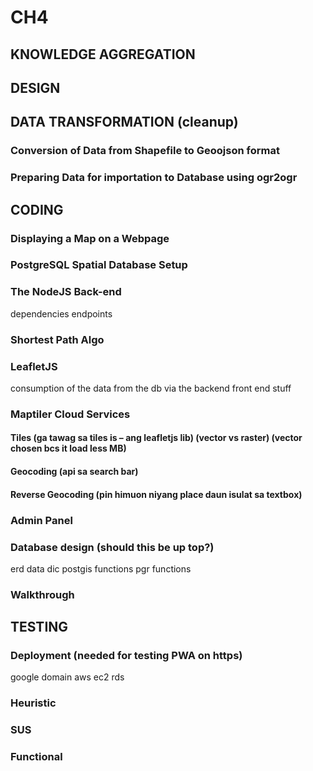 # CH4
## KNOWLEDGE AGGREGATION
## DESIGN
## DATA TRANSFORMATION (cleanup)
### Conversion of Data from Shapefile to Geoojson format
### Preparing Data for importation to Database using ogr2ogr
### 
## CODING
### Displaying a Map on a Webpage
### PostgreSQL Spatial Database Setup
### The NodeJS Back-end
dependencies
endpoints
### Shortest Path Algo
### LeafletJS
consumption of the data from the db via the backend
front end stuff

### Maptiler Cloud Services
#### Tiles (ga tawag sa tiles is – ang leafletjs lib) (vector vs raster) (vector chosen bcs it load less MB)
#### Geocoding (api sa search bar)
#### Reverse Geocoding (pin himuon niyang place daun isulat sa textbox)
### Admin Panel
### Database design (should this be up top?)
erd
data dic
postgis functions
pgr functions
### Walkthrough 
## TESTING
### Deployment (needed for testing PWA on https)
google domain
aws ec2
rds
### Heuristic
### SUS
### Functional
